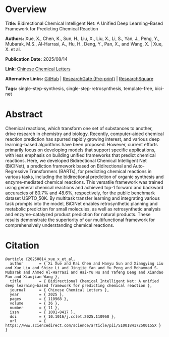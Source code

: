 # Overview
**Title:**
Bidirectional Chemical Intelligent Net: A Unified Deep Learning–Based Framework for Predicting Chemical Reaction

**Authors:**
Xue, X., Chen, K., Sun, H., Liu, X., Liu, X., Li, S., Yan, J., Peng, Y., Mubarak, M.S., Al-Harrasi, A., Hu, H., Deng, Y., Pan, X., and Wang, X. |
Xue, X. et al.

**Publication Date:**
2025/08/14

**Link:**
[Chinese Chemical Letters](https://www.sciencedirect.com/science/article/abs/pii/S100184172500155X)

**Alternative Links:**
[GitHub](https://github.com/WJmodels/BiCINet) |
[ResearchGate (Pre-print)](https://www.researchgate.net/publication/382556559_Bidirectional_Chemical_Intelligent_Net_A_unified_deep_learning-based_framework_for_predicting_chemical_reactions) |
[ResearchSquare](https://www.researchsquare.com/article/rs-4741807/v1)

**Tags:**
single-step-synthesis, single-step-retrosynthesis, template-free, bici-net


# Abstract
Chemical reactions, which transform one set of substances to another, drive research in chemistry and biology.
Recently, computer-aided chemical reaction prediction has spurred rapidly growing interest, and various deep learning–based algorithms have been proposed.
However, current efforts primarily focus on developing models that support specific applications, with less emphasis on building unified frameworks that predict chemical reactions.
Here, we developed Bidirectional Chemical Intelligent Net (BiCINet), a prediction framework based on Bidirectional and Auto-Regressive Transformers (BARTs), for predicting chemical reactions in various tasks, including the bidirectional prediction of organic synthesis and enzyme-mediated chemical reactions.
This versatile framework was trained using general chemical reactions and achieved top-1 forward and backward accuracies of 80.7% and 48.6%, respectively, for the public benchmark dataset USPTO_50K.
By multitask transfer learning and integrating various task prompts into the model, BiCINet enables retrosynthetic planning and metabolic prediction for small molecules, as well as retrosynthetic analysis and enzyme-catalyzed product prediction for natural products.
These results demonstrate the superiority of our multifunctional framework for comprehensively understanding chemical reactions.


# Citation
```
@article {20250814_xue_x_et_al,
  author       = { Xi Xue and Kai Chen and Hanyu Sun and Xiangying Liu and Xue Liu and Shize Li and Jingjie Yan and Yu Peng and Mohammad S. Mubarak and Ahmed Al-Harrasi and Hai-Yu Hu and Yafeng Deng and Xiandao Pan and Xiaojian Wang },
  title        = { Bidirectional Chemical Intelligent Net: A unified deep learning–based framework for predicting chemical reaction },
  journal      = { Chinese Chemical Letters },
  year         = { 2025 },
  pages        = { 110968 },
  volume       = { 36 },
  number       = { 11 },
  issn         = { 1001-8417 },
  doi          = { 10.1016/j.cclet.2025.110968 },
  url          = { https://www.sciencedirect.com/science/article/pii/S100184172500155X }
}
```
